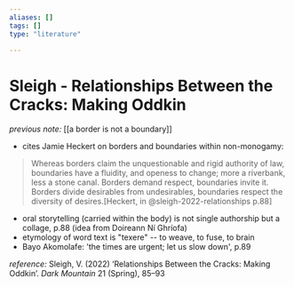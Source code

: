 ```yaml
---
aliases: []
tags: []
type: "literature"

---
```


# Sleigh - Relationships Between the Cracks: Making Oddkin

_previous note:_ [[a border is not a boundary]]

- cites Jamie Heckert on borders and boundaries within non-monogamy:

> Whereas borders claim the unquestionable and rigid authority of law, boundaries have a fluidity, and openess to change; more a riverbank, less a stone canal. Borders demand respect, boundaries invite it. Borders divide desirables from undesirables, boundaries respect the diversity of desires.[Heckert, in @sleigh-2022-relationships p.88]

- oral storytelling (carried within the body) is not single authorship but a collage, p.88 (idea from Doireann Ní Ghríofa)
- etymology of word text is "texere" -- to weave, to fuse, to brain
- Bayo Akomolafe: 'the times are urgent; let us slow down', p.89


_reference:_ Sleigh, V. (2022) ‘Relationships Between the Cracks: Making Oddkin’. _Dark Mountain_ 21 (Spring), 85–93